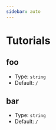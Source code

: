 ```yaml
---
sidebar: auto
---
```


# Tutorials

## foo

- Type: `string`
- Default: `/`

## bar

- Type: `string`
- Default: `/`
